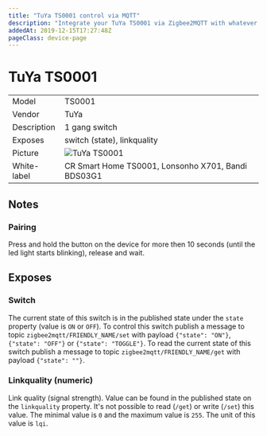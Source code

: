 ```yaml
---
title: "TuYa TS0001 control via MQTT"
description: "Integrate your TuYa TS0001 via Zigbee2MQTT with whatever smart home infrastructure you are using without the vendors bridge or gateway."
addedAt: 2019-12-15T17:27:48Z
pageClass: device-page
---
```


<!-- !!!! -->
<!-- ATTENTION: This file is auto-generated through docgen! -->
<!-- You can only edit the "Notes"-Section between the two comment lines "Notes BEGIN" and "Notes END". -->
<!-- Do not use h1 or h2 heading within "## Notes"-Section. -->
<!-- !!!! -->

# TuYa TS0001

|     |     |
|-----|-----|
| Model | TS0001  |
| Vendor  | TuYa  |
| Description | 1 gang switch |
| Exposes | switch (state), linkquality |
| Picture | ![TuYa TS0001](https://www.zigbee2mqtt.io/images/devices/TS0001.jpg) |
| White-label | CR Smart Home TS0001, Lonsonho X701, Bandi BDS03G1 |


<!-- Notes BEGIN: You can edit here. Add "## Notes" headline if not already present. -->
## Notes


### Pairing
Press and hold the button on the device for more then 10 seconds (until the led light starts blinking), release and wait.
<!-- Notes END: Do not edit below this line -->


## Exposes

### Switch 
The current state of this switch is in the published state under the `state` property (value is `ON` or `OFF`).
To control this switch publish a message to topic `zigbee2mqtt/FRIENDLY_NAME/set` with payload `{"state": "ON"}`, `{"state": "OFF"}` or `{"state": "TOGGLE"}`.
To read the current state of this switch publish a message to topic `zigbee2mqtt/FRIENDLY_NAME/get` with payload `{"state": ""}`.

### Linkquality (numeric)
Link quality (signal strength).
Value can be found in the published state on the `linkquality` property.
It's not possible to read (`/get`) or write (`/set`) this value.
The minimal value is `0` and the maximum value is `255`.
The unit of this value is `lqi`.

